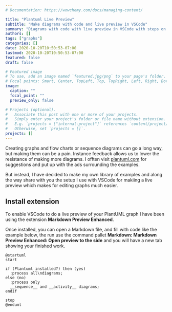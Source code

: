 ```yaml
---
# Documentation: https://wowchemy.com/docs/managing-content/

title: "Plantuml Live Preview"
subtitle: "Make diagrams with code and live preview in VSCode"
summary: "Diagrams with code with live preview in VSCode with steps on how to setup the environment."
authors: []
tags: ["graphs"]
categories: []
date: 2020-10-20T10:50:53-07:00
lastmod: 2020-10-20T10:50:53-07:00
featured: false
draft: false

# Featured image
# To use, add an image named `featured.jpg/png` to your page's folder.
# Focal points: Smart, Center, TopLeft, Top, TopRight, Left, Right, BottomLeft, Bottom, BottomRight.
image:
  caption: ""
  focal_point: ""
  preview_only: false

# Projects (optional).
#   Associate this post with one or more of your projects.
#   Simply enter your project's folder or file name without extension.
#   E.g. `projects = ["internal-project"]` references `content/project/deep-learning/index.md`.
#   Otherwise, set `projects = []`.
projects: []
---
```


Creating graphs and flow charts or sequence diagrams can go a long way, but making them can be a pain. Instance feedback allows us to lower the resistance of making more diagrams. I offten visit [plantuml.com](plantuml.com) for suggestions and put up with the ads surrounding the examples.

But instead, I have decided to make my own library of examples and along the way share with you the setup I use with VSCode for makiing a live preview which makes for editing graphs much easier.

## Install extension

To enable VSCode to do a live preview of your PlantUML graph I have been using the extension **Markdown Preview Enhanced**.

Once installed, you can open a Markdown file, and fill with code like the example below, the run use the command pallet **Markdown: Markdown Preview Enhanced: Open preview to the side** and you will have a new tab showing your finished work.

```plantuml
@startuml
start

if (Plantuml installed?) then (yes)
  :process all\ndiagrams;
else (no)
  :process only
  __sequence__ and __activity__ diagrams;
endif

stop
@enduml
```
